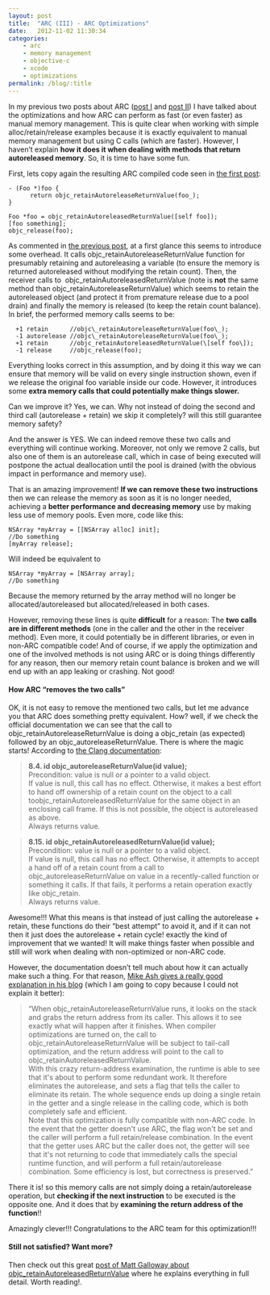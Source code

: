 ```yaml
---
layout: post
title:  "ARC (III) - ARC Optimizations"
date:   2012-11-02 11:30:34
categories: 
    - arc
    - memory management
    - objective-c
    - xcode
    - optimizations
permalink: /blog/:title
---
```


In my previous two posts about ARC ([post I](./21-ARC-I-Introduction-to-ARC-and-how-it-works-internally) and [post II](./22-ARC-II-Advantages-drawbacks-and-false-myths)) I have talked about the optimizations and how ARC can perform as fast (or even faster) as manual memory management. This is quite clear when working with simple alloc/retain/release examples because it is exactly equivalent to manual memory management but using C calls (which are faster). However, I haven’t explain **how it does it when dealing with methods that return autoreleased memory**. So, it is time to have some fun.

First, lets copy again the resulting ARC compiled code seen in [the first post](./21-ARC-I-Introduction-to-ARC-and-how-it-works-internally):

    - (Foo *)foo {
          return objc_retainAutoreleaseReturnValue(foo_);
    }

    Foo *foo = objc_retainAutoreleasedReturnValue([self foo]);
    [foo something];
    objc_release(foo);
    

As commented in [the previous post](http://angelolloqui.com/blog/22-ARC-II-Advantages-drawbacks-and-false-myths), at a first glance this seems to introduce some overhead. It calls objc_retainAutoreleaseReturnValue function for presumably retaining and autoreleasing a variable (to ensure the memory is returned autoreleased without modifying the retain count). Then, the receiver calls to  objc_retainAutoreleasedReturnValue (note is **not** the same method than objc_retainAutoreleaseReturnValue) which seems to retain the autoreleased object (and protect it from premature release due to a pool drain) and finally the memory is released (to keep the retain count balance). In brief, the performed memory calls seems to be:

```
  +1 retain      //objc\_retainAutoreleaseReturnValue(foo\_);
  -1 autorelease //objc\_retainAutoreleaseReturnValue(foo\_);
  +1 retain      //objc_retainAutoreleasedReturnValue(\[self foo\]);
  -1 release     //objc_release(foo);
```

Everything looks correct in this assumption, and by doing it this way we can ensure that memory will be valid on every single instruction shown, even if we release the original foo variable inside our code. However, it introduces some **extra memory calls that could potentially make things slower.**

Can we improve it? Yes, we can. Why not instead of doing the second and third call (autorelease + retain) we skip it completely? will this still guarantee memory safety? 

And the answer is YES. We can indeed remove these two calls and everything will continue working. Moreover, not only we remove 2 calls, but also one of them is an autorelease call, which in case of being executed will postpone the actual deallocation until the pool is drained (with the obvious impact in performance and memory use). 

That is an amazing improvement! **If we can remove these two instructions** then we can release the memory as soon as it is no longer needed, achieving a **better performance and decreasing memory** use by making less use of memory pools. Even more, code like this:

    
    NSArray *myArray = [[NSArray alloc] init];
    //Do something
    [myArray release];
    

Will indeed be equivalent to

    
    NSArray *myArray = [NSArray array];
    //Do something
    

Because the memory returned by the array method will no longer be allocated/autoreleased but allocated/released in both cases.

However, removing these lines is quite **difficult** for a reason: The **two calls are in different methods** (one in the caller and the other in the receiver method). Even more, it could potentially be in different libraries, or even in non-ARC compatible code! And of course, if we apply the optimization and one of the involved methods is not using ARC or is doing things differently for any reason, then our memory retain count balance is broken and we will end up with an app leaking or crashing. Not good!

#### How ARC “removes the two calls”

OK, it is not easy to remove the mentioned two calls, but let me advance you that ARC does something pretty equivalent. How? well, if we check the official documentation we can see that the call to objc_retainAutoreleaseReturnValue is doing a objc_retain (as expected) followed by an objc_autoreleaseReturnValue. There is where the magic starts! According to [the Clang documentation](http://clang.llvm.org/docs/AutomaticReferenceCounting.html#runtime.objc_retainAutoreleaseReturnValue):

>**8.4. id objc_autoreleaseReturnValue(id value);**  
>Precondition: value is null or a pointer to a valid object.  
>If value is null, this call has no effect. Otherwise, it makes a best effort to hand off ownership of a retain count on the object to a call toobjc_retainAutoreleasedReturnValue for the same object in an enclosing call frame. If this is not possible, the object is autoreleased as above.  
Always returns value.

>**8.15. id objc_retainAutoreleasedReturnValue(id value);**  
>Precondition: value is null or a pointer to a valid object.  
>If value is null, this call has no effect. Otherwise, it attempts to accept a hand off of a retain count from a call to objc\_autoreleaseReturnValue on value in a recently-called function or something it calls. If that fails, it performs a retain operation exactly like objc\_retain.  
>Always returns value.

Awesome!!! What this means is that instead of just calling the autorelease + retain, these functions do their “best attempt” to avoid it, and if it can not then it just does the autorelease + retain cycle! exactly the kind of improvement that we wanted! It will make things faster when possible and still will work when dealing with non-optimized or non-ARC code.

However, the documentation doesn’t tell much about how it can actually make such a thing. For that reason, [Mike Ash gives a really good explanation in his blog](http://www.mikeash.com/pyblog/friday-qa-2011-09-30-automatic-reference-counting.html) (which I am going to copy because I could not explain it better):

>“When objc\_retainAutoreleaseReturnValue runs, it looks on the stack and grabs the return address from its caller. This allows it to see exactly what will happen after it finishes. When compiler optimizations are turned on, the call to objc\_retainAutoreleaseReturnValue will be subject to tail-call optimization, and the return address will point to the call to objc_retainAutoreleasedReturnValue.  
>With this crazy return-address examination, the runtime is able to see that it's about to perform some redundant work. It therefore eliminates the autorelease, and sets a flag that tells the caller to eliminate its retain. The whole sequence ends up doing a single retain in the getter and a single release in the calling code, which is both completely safe and efficient.  
>Note that this optimization is fully compatible with non-ARC code. In the event that the getter doesn't use ARC, the flag won't be set and the caller will perform a full retain/release combination. In the event that the getter uses ARC but the caller does not, the getter will see that it's not returning to code that immediately calls the special runtime function, and will perform a full retain/autorelease combination. Some efficiency is lost, but correctness is preserved.”

There it is! so this memory calls are not simply doing a retain/autorelease operation, but **checking if the next instruction** to be executed is the opposite one. And it does that by **examining the return address of the function**!! 

Amazingly clever!!! Congratulations to the ARC team for this optimization!!!

#### Still not satisfied? Want more?

Then check out this great [post of Matt Galloway about objc_retainAutoreleasedReturnValue](http://www.galloway.me.uk/2012/02/how-does-objc_retainautoreleasedreturnvalue-work/) where he explains everything in full detail. Worth reading!.